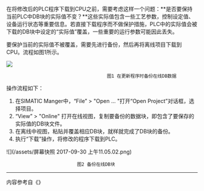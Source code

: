 在将修改后的PLC程序下载到CPU之前，需要考虑这样一个问题：**是否要保持当前PLC中DB块的实际值不变？**这些实际值包含一些工艺参数，控制设定值、设备运行状态等重要信息。若直接下载程序而不做保护措施，PLC中的实际值会被下载的DB块中设定的“实际值”覆盖，一些重要的运行参数可能因此丢失。

要保护当前的实际值不被覆盖，需要先进行备份，然后再将离线项目下载到CPU。流程如图1所示。

![](blob:https://www.gitbook.com/70fb72b6-25d4-43e0-a801-45fa06699c78)

```
                                     图1 在更新程序时备份在线DB数据
```

操作流程如下：

1. 在SIMATIC Manger中，“File” &gt; "Open ... "打开“Open Project”对话框，选择项目。
2. “View” &gt; "Online" 打开在线视图，复制要备份的数据块，即包含了要保存的实际值的DB块文件。
3. 在离线中视图，粘贴并覆盖相应DB块，就样就完成了DB块的备份。
4. 执行“下载”操作，将修改的程序下载到PLC。

![](/assets/屏幕快照 2017-09-30 上午11.05.02.png)

```
                          图2 备份在线DB块
```

---

内容参考自《》

